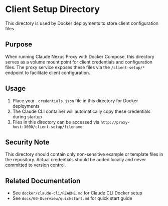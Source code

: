# Client Setup Directory

This directory is used by Docker deployments to store client configuration files.

## Purpose

When running Claude Nexus Proxy with Docker Compose, this directory serves as a volume mount point for client credentials and configuration files. The proxy service exposes these files via the `/client-setup/*` endpoint to facilitate client configuration.

## Usage

1. Place your `.credentials.json` file in this directory for Docker deployments
2. The Claude CLI container will automatically copy these credentials during startup
3. Files in this directory can be accessed via `http://proxy-host:3000/client-setup/filename`

## Security Note

This directory should contain only non-sensitive example or template files in the repository. Actual credentials should be added locally and never committed to version control.

## Related Documentation

- See `docker/claude-cli/README.md` for Claude CLI Docker setup
- See `docs/00-Overview/quickstart.md` for quick start guide
